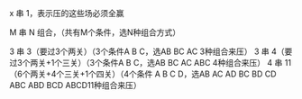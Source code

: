 x 串 1，表示压的这些场必须全赢

M 串 N 组合，（共有M个条件，选N种组合方式）

3 串 3（要过3个两关）（3个条件A B C，选AB BC AC 3种组合来压）
3 串 4（要过3个两关+1个三关）（3个条件A B C，选AB BC AC ABC 4种组合来压）
4 串 11（6个两关+4个三关+1个四关）（4个条件 A B C D，选AB AC AD BC BD CD ABC ABD BCD ABCD11种组合来压）
